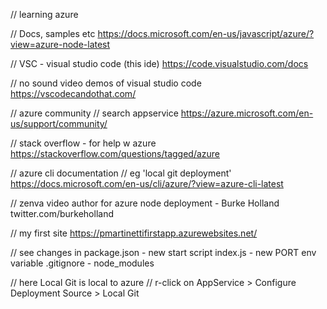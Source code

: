 // learning azure

// Docs, samples etc
https://docs.microsoft.com/en-us/javascript/azure/?view=azure-node-latest

// VSC - visual studio code (this ide)
https://code.visualstudio.com/docs

// no sound video demos of visual studio code
https://vscodecandothat.com/

// azure community
// search appservice
https://azure.microsoft.com/en-us/support/community/

// stack overflow - for help w azure
https://stackoverflow.com/questions/tagged/azure

// azure cli documentation
// eg 'local git deployment'
https://docs.microsoft.com/en-us/cli/azure/?view=azure-cli-latest

// zenva video author for azure node deployment - Burke Holland
twitter.com/burkeholland

// my first site
https://pmartinettifirstapp.azurewebsites.net/

// see changes in
package.json - new start script
index.js - new PORT env variable
.gitignore - node_modules

// here Local Git is local to azure
// r-click on AppService > Configure Deployment Source > Local Git